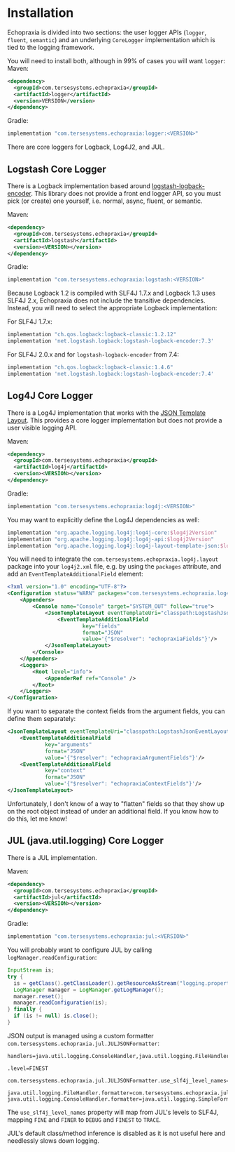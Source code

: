 # Installation

Echopraxia is divided into two sections: the user logger APIs (`logger`, `fluent`, `semantic`) and an 
underlying `CoreLogger` implementation which is tied to the logging framework.  

You will need to install both, although in 99% of cases you will want `logger`:
Maven:

```xml
<dependency>
  <groupId>com.tersesystems.echopraxia</groupId>
  <artifactId>logger</artifactId>
  <version>VERSION</version>
</dependency>
```

Gradle:

```gradle
implementation "com.tersesystems.echopraxia:logger:<VERSION>" 
```

There are core loggers for Logback, Log4J2, and JUL.

## Logstash Core Logger

There is a Logback implementation based around [logstash-logback-encoder](https://github.com/logfellow/logstash-logback-encoder).  This library does not provide a front end logger API, so you must pick (or create) one yourself, i.e. normal, async, fluent, or semantic.  

Maven:

```xml
<dependency>
  <groupId>com.tersesystems.echopraxia</groupId>
  <artifactId>logstash</artifactId>
  <version><VERSION></version>
</dependency>
```

Gradle:

```gradle
implementation "com.tersesystems.echopraxia:logstash:<VERSION>"
```

Because Logback 1.2 is compiled with SLF4J 1.7.x and Logback 1.3 uses SLF4J 2.x, Echopraxia does not include the transitive dependencies.  Instead, you will need to select the appropriate Logback implementation:

For SLF4J 1.7.x:

```gradle
implementation "ch.qos.logback:logback-classic:1.2.12"
implementation 'net.logstash.logback:logstash-logback-encoder:7.3'
```

For SLF4J 2.0.x and for `logstash-logback-encoder` from 7.4:

```gradle
implementation "ch.qos.logback:logback-classic:1.4.6"
implementation 'net.logstash.logback:logstash-logback-encoder:7.4'
```

## Log4J Core Logger

There is a Log4J implementation that works with the [JSON Template Layout](https://logging.apache.org/log4j/2.x/manual/json-template-layout.html).  This provides a core logger implementation but does not provide a user visible logging API.

Maven:

```xml
<dependency>
  <groupId>com.tersesystems.echopraxia</groupId>
  <artifactId>log4j</artifactId>
  <version><VERSION></version>
</dependency>
```

Gradle:

```gradle
implementation "com.tersesystems.echopraxia:log4j:<VERSION>" 
```

You may want to explicitly define the Log4J dependencies as well:

```gradle
implementation "org.apache.logging.log4j:log4j-core:$log4j2Version"
implementation "org.apache.logging.log4j:log4j-api:$log4j2Version"
implementation "org.apache.logging.log4j:log4j-layout-template-json:$log4j2Version"
```

You will need to integrate the `com.tersesystems.echopraxia.log4j.layout` package into your `log4j2.xml` file, e.g. by using the `packages` attribute, and add an `EventTemplateAdditionalField` element:

```xml
<?xml version="1.0" encoding="UTF-8"?>
<Configuration status="WARN" packages="com.tersesystems.echopraxia.log4j.layout">
    <Appenders>
        <Console name="Console" target="SYSTEM_OUT" follow="true">
            <JsonTemplateLayout eventTemplateUri="classpath:LogstashJsonEventLayoutV1.json">
                <EventTemplateAdditionalField
                        key="fields"
                        format="JSON"
                        value='{"$resolver": "echopraxiaFields"}'/>
            </JsonTemplateLayout>
        </Console>
    </Appenders>
    <Loggers>
        <Root level="info">
            <AppenderRef ref="Console" />
        </Root>
    </Loggers>
</Configuration>
```

If you want to separate the context fields from the argument fields, you can define them separately:

```xml
<JsonTemplateLayout eventTemplateUri="classpath:LogstashJsonEventLayoutV1.json">
    <EventTemplateAdditionalField
            key="arguments"
            format="JSON"
            value='{"$resolver": "echopraxiaArgumentFields"}'/>
    <EventTemplateAdditionalField
            key="context"
            format="JSON"
            value='{"$resolver": "echopraxiaContextFields"}'/>
</JsonTemplateLayout>
```

Unfortunately, I don't know of a way to "flatten" fields so that they show up on the root object instead of under an additional field.  If you know how to do this, let me know!

## JUL (java.util.logging) Core Logger

There is a JUL implementation.

Maven:

```xml
<dependency>
  <groupId>com.tersesystems.echopraxia</groupId>
  <artifactId>jul</artifactId>
  <version><VERSION></version>
</dependency>
```

Gradle:

```gradle
implementation "com.tersesystems.echopraxia:jul:<VERSION>" 
```

You will probably want to configure JUL by calling `logManager.readConfiguration`:

```java
InputStream is;
try {
  is = getClass().getClassLoader().getResourceAsStream("logging.properties");
  LogManager manager = LogManager.getLogManager();
  manager.reset();
  manager.readConfiguration(is);
} finally {
  if (is != null) is.close();
}
```

JSON output is managed using a custom formatter `com.tersesystems.echopraxia.jul.JULJSONFormatter`:

```properties
handlers=java.util.logging.ConsoleHandler,java.util.logging.FileHandler

.level=FINEST

com.tersesystems.echopraxia.jul.JULJSONFormatter.use_slf4j_level_names=true

java.util.logging.FileHandler.formatter=com.tersesystems.echopraxia.jul.JULJSONFormatter
java.util.logging.ConsoleHandler.formatter=java.util.logging.SimpleFormatter
```

The `use_slf4j_level_names` property will map from JUL's levels to SLF4J, mapping `FINE` and `FINER` to `DEBUG` and `FINEST` to `TRACE`.

JUL's default class/method inference is disabled as it is not useful here and needlessly slows down logging.


